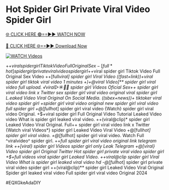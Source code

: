# Hot Spider Girl Private Viral Video Spider Girl


[🌐 CLICK HERE 🟢==►► WATCH NOW](https://gitload.pages.dev/)

[🔴 CLICK HERE 🌐==►► Download Now](https://gitload.pages.dev/)

[![WATCH Videos](https://i.imgur.com/dJHk4Zq.gif)](https://gitload.pages.dev/)





























+$+viral spider girl Tiktok Video Full Original Sex
-[full*hot] spider girl private viral video spider girl +$+viral spider girl Tiktok Video Full Original Sex Video ++[full*viral] spider girl Viral Video ((fast+link))+viral spider girl tiktok viral video 1 minutes
+)+@viral Video]** spider girl viral video full upload. ️√viral▷☀️👄💥 spider girl Videos Oficial Sex++ spider girl viral video link x Twitter
sex spider girl viral video original
viral spider girl L.eaked Video Viral Original On Social Media. ((sbex+news))+ tiktoker viral video spider girl +spider girl viral video original
new spider girl viral video full spider girl
+@[full*hot] spider girl viral video
{Watch} spider girl viral video Original. +$+viral spider girl Full Original Video Tutorial Leaked Video
video What is spider girl leaked viral video.
++(viral@clip)* spider girl Leaked Video Viral Original. Full++ spider girl viral video link x Twitter {Watch viral Videos*} spider girl Leaked Video Viral Video
+@[full*hot] spider girl viral video.
+@[full*hot] spider girl viral video.
Watch Full ^viralvideo^ spider girl. ++*full spider girl viral video original link telegram link ++[viral} spider girl Videos spider girl only Leak Telegram +@[viral} Video spider girl Original Twitter Hot spider girl private viral video spider girl
+$+full videos viral spider girl Leaked Video. ++viral@clip spider girl Viral Video
What is spider girl leaked viral video hd
-@[full*hot] spider girl private viral video spider girl ++(viral@clip)** spider girl Leaked Video Viral Original Spider girl leaked viral video Full spider girl viral video Original 2024


#EQXGkeAdaDIY
